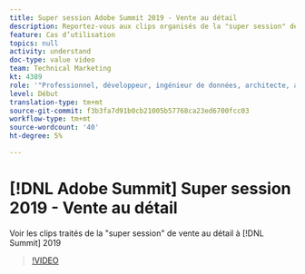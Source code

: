 ```yaml
---
title: Super session Adobe Summit 2019 - Vente au détail
description: Reportez-vous aux clips organisés de la "super session" de vente au détail lors du sommet 2019.
feature: Cas d’utilisation
topics: null
activity: understand
doc-type: value video
team: Technical Marketing
kt: 4389
role: '"Professionnel, développeur, ingénieur de données, architecte, architecte de données, administrateur, responsable"'
level: Début
translation-type: tm+mt
source-git-commit: f3b3fa7d91b0cb21005b57768ca23ed6700fcc03
workflow-type: tm+mt
source-wordcount: '40'
ht-degree: 5%

---
```



# [!DNL Adobe Summit] Super session 2019 - Vente au détail

Voir les clips traités de la &quot;super session&quot; de vente au détail à [!DNL Summit] 2019

>[!VIDEO](https://video.tv.adobe.com/v/30549/?quality=12)
